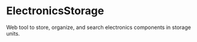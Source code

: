 # ElectronicsStorage
Web tool to store, organize, and search electronics components in storage units. 

